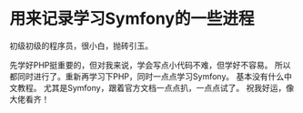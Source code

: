 # 用来记录学习Symfony的一些进程
初级初级的程序员，很小白，抛砖引玉。

先学好PHP挺重要的，但对我来说，学会写点小代码不难，但学好不容易。
所以都同时进行了。重新再学习下PHP，同时一点点学习Symfony。
基本没有什么中文教程。 尤其是Symfony，跟着官方文档一点点扒，一点点试了。
祝我好运，像大佬看齐！
